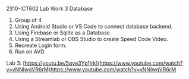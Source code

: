 2310-ICT602
Lab Work 3
Database
1. Group of 4
2. Using Android Studio or VS Code to connect database backend.
3. Using Firebase or Sqlite as a Database.
4. Using a Streamlab or OBS Studio to create Speed Code Video.
5. Recreate Login form.
6. Run on AVD.


Lab 3: [https://youtu.be/5qve3Yp1jrk](https://www.youtube.com/watch?v=vNNIwgVR6rM)https://www.youtube.com/watch?v=vNNIwgVR6rM
